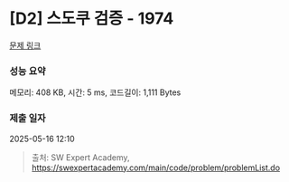 # [D2] 스도쿠 검증 - 1974 

[문제 링크](https://swexpertacademy.com/main/code/problem/problemDetail.do?contestProbId=AV5Psz16AYEDFAUq) 

### 성능 요약

메모리: 408 KB, 시간: 5 ms, 코드길이: 1,111 Bytes

### 제출 일자

2025-05-16 12:10



> 출처: SW Expert Academy, https://swexpertacademy.com/main/code/problem/problemList.do